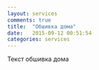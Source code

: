 ```yaml
---
layout: services
comments: true
title:  "Обшивка дома"
date:   2015-09-12 00:51:54
categories: services
---
```


Текст обшивка дома